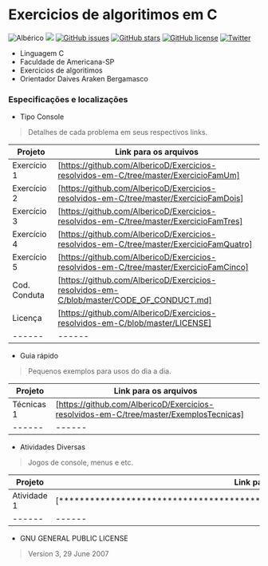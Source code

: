 
# Exercicios de algoritimos em C 
![Albérico](https://img.shields.io/badge/FAM-Alb%C3%A9rico-blue.svg)                       ![](https://img.shields.io/badge/Exercicios-Algoritimos-yellowgreen.svg)
[![GitHub issues](https://img.shields.io/github/issues/AlbericoD/Exercicios-resolvidos-em-C.svg)](https://github.com/AlbericoD/Exercicios-resolvidos-em-C/issues)    [![GitHub stars](https://img.shields.io/github/stars/AlbericoD/Exercicios-resolvidos-em-C.svg)](https://github.com/AlbericoD/Exercicios-resolvidos-em-C/stargazers)    [![GitHub license](https://img.shields.io/badge/license-AGPL-blue.svg)](https://raw.githubusercontent.com/AlbericoD/Exercicios-resolvidos-em-C/master/LICENSE)    [![Twitter](https://img.shields.io/twitter/url/https/github.com/AlbericoD/Exercicios-resolvidos-em-C.svg?style=social)](https://twitter.com/intent/tweet?text=Wow:&url=%5Bobject%20Object%5D)
  * Linguagem C
  * Faculdade de Americana-SP
  * Exercicios de algoritimos
  * Orientador Daives Araken Bergamasco

### Especificações e localizações

* Tipo Console
>Detalhes de cada problema em seus respectivos links.


| Projeto | Link para os arquivos |
| ------ | ------ |
| Exercício 1 | [https://github.com/AlbericoD/Exercicios-resolvidos-em-C/tree/master/ExercicioFamUm]  |
| Exercício 2 | [https://github.com/AlbericoD/Exercicios-resolvidos-em-C/tree/master/ExercicioFamDois]  |
| Exercício 3 | [https://github.com/AlbericoD/Exercicios-resolvidos-em-C/tree/master/ExercicioFamTres]  |
| Exercício 4 | [https://github.com/AlbericoD/Exercicios-resolvidos-em-C/tree/master/ExercicioFamQuatro]  |
| Exercício 5 | [https://github.com/AlbericoD/Exercicios-resolvidos-em-C/tree/master/ExercicioFamCinco]  |
| Cod. Conduta    | [https://github.com/AlbericoD/Exercicios-resolvidos-em-C/blob/master/CODE_OF_CONDUCT.md] |
| Licença | [https://github.com/AlbericoD/Exercicios-resolvidos-em-C/blob/master/LICENSE] |
| ------ | ------ |

* Guia rápido 
>Pequenos exemplos para usos do dia a dia.

| Projeto | Link para os arquivos |
| ------ | ------ |
| Técnicas 1 | [https://github.com/AlbericoD/Exercicios-resolvidos-em-C/tree/master/ExemplosTecnicas]  |
| ------ | ------ |

* Atividades Diversas 
>Jogos de console, menus e etc.

| Projeto | Link para os arquivos |
| ------ | ------ |
| Atividade 1 | [************************************************************************************]  |
| ------ | ------ |

* GNU GENERAL PUBLIC LICENSE
>Version 3, 29 June 2007






